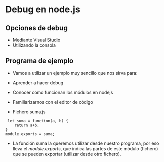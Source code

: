 # Debug en node.js


## Opciones de debug
- Mediante Visual Studio
- Utilizando la consola

## Programa de ejemplo
- Vamos a utilizar un ejemplo muy sencillo que nos sirva para:
 - Aprender a hacer debug
 - Conocer como funcionan los módulos en nodejs
 - Familiarizarnos con el editor de código
 
- Fichero suma.js
```
 let suma = function(a, b) {
    return a+b;
}
module.exports = suma; 
```
- La función suma la queremos utilizar desde nuestro programa, por eso lleva el *module.exports*, que indica las partes de este módulo (fichero) que se pueden exportar (utilizar desde otro fichero).

